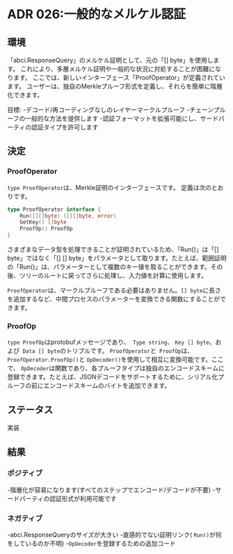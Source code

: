 # ADR 026:一般的なメルケル認証

## 環境

「abci.ResponseQuery」のメルケル証明として、元の「[] byte」を使用します。 これにより、多層メルケル証明や一般的な状況に対処することが困難になります。 ここでは、新しいインターフェース「ProofOperator」が定義されています。 ユーザーは、独自のMerkleプルーフ形式を定義し、それらを簡単に階層化できます。

目標:
-デコード/再コーディングなしのレイヤーマークルプルーフ
-チェーンプルーフの一般的な方法を提供します
-認証フォーマットを拡張可能にし、サードパーティの認証タイプを許可します

## 決定

### ProofOperator

`type ProofOperator`は、Merkle証明のインターフェースです。 定義は次のとおりです。

```go
type ProofOperator interface {
    Run([][]byte) ([][]byte, error)
    GetKey() []byte
    ProofOp() ProofOp
}
```

さまざまなデータ型を処理できることが証明されているため、「Run()」は「[] byte」ではなく「[] [] byte」をパラメータとして取ります。たとえば、範囲証明の「Run()」は、パラメーターとして複数のキー値を取ることができます。その後、ツリーのルートに戻ってさらに処理し、入力値を計算に使用します。

`ProofOperator`は、マークルプルーフである必要はありません。`[] byte`に長さを追加するなど、中間プロセスのパラメーターを変換できる関数にすることができます。

### ProofOp

`type ProofOp`はprotobufメッセージであり、` Type string`、 `Key [] byte`、および` Data [] byte`のトリプルです。 `ProofOperator`と` ProofOp`は、 `ProofOperator.ProofOp()`と `OpDecoder()`を使用して相互に変換可能です。ここで、 `OpDecoder`は関数であり、各プルーフタイプは独自のエンコードスキームに登録できます。たとえば、JSONデコードをサポートするために、シリアル化プルーフの前にエンコードスキームのバイトを追加できます。

## ステータス

実装

## 結果

### ポジティブ

-階層化が容易になります(すべてのステップでエンコード/デコードが不要)
-サードパーティの認証形式が利用可能です

### ネガティブ

-abci.ResponseQueryのサイズが大きい
-直感的でない証明リンク( `Run()`が何をしているのか不明)
-`OpDecoder`を登録するための追加コード
